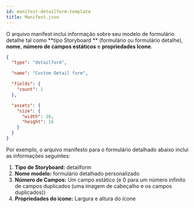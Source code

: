 ```yaml
---
id: manifest-detailform-template
title: Manifest.json
---
```


O arquivo manifest inclui informação sobre seu modelo de formulário detalhe tal como  **tipo Storyboard ** (formulário ou formulário detalhe), **nome**, **número de campos estáticos** e **propriedades Icone**.


```json
{
  "type": "detailform",

  "name": "Custom Detail form",

  "fields": {
    "count": 1
  },

  "assets": {
    "size": {
      "width": 16,
      "height": 16
    }
  }
}

```

Por exemplo, o arquivo manifesto para o formulário detalhado abaixo inclui as informações seguintes:

1. **Tipo de Storyboard:** detailform
2. **Nome modelo:** formulário detalhado personalizado
3. **Número de Campos:** Um campo estático (e 0 para um número infinito de campos duplicados  (uma imagem de cabeçalho e os campos duplicados))
4. **Propriedades do ìcone:** Largura e altura do ícone
